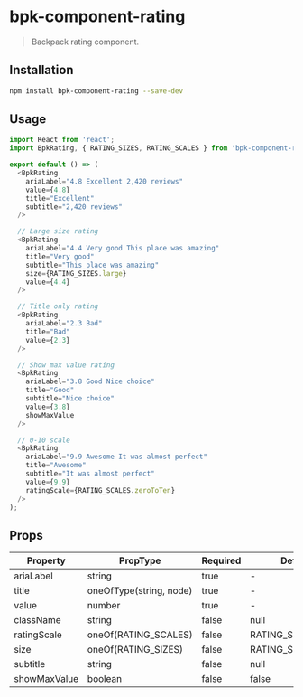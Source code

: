# bpk-component-rating

> Backpack rating component.

## Installation

```sh
npm install bpk-component-rating --save-dev
```

## Usage

```js
import React from 'react';
import BpkRating, { RATING_SIZES, RATING_SCALES } from 'bpk-component-rating';

export default () => (
  <BpkRating
    ariaLabel="4.8 Excellent 2,420 reviews"
    value={4.8}
    title="Excellent"
    subtitle="2,420 reviews"
  />

  // Large size rating
  <BpkRating
    ariaLabel="4.4 Very good This place was amazing"
    title="Very good"
    subtitle="This place was amazing"
    size={RATING_SIZES.large}
    value={4.4}
  />

  // Title only rating
  <BpkRating
    ariaLabel="2.3 Bad"
    title="Bad"
    value={2.3}
  />

  // Show max value rating
  <BpkRating
    ariaLabel="3.8 Good Nice choice"
    title="Good"
    subtitle="Nice choice"
    value={3.8}
    showMaxValue
  />

  // 0-10 scale
  <BpkRating
    ariaLabel="9.9 Awesome It was almost perfect"
    title="Awesome"
    subtitle="It was almost perfect"
    value={9.9}
    ratingScale={RATING_SCALES.zeroToTen}
  />
);
```

## Props

| Property  | PropType                        | Required | Default Value             |
| --------------- | ------------------------- | -------- | ------------------------  |
| ariaLabel       | string                    | true     | -                         |
| title           | oneOfType(string, node)   | true     | -                         |
| value           | number                    | true     | -                         |
| className       | string                    | false    | null                      |
| ratingScale     | oneOf(RATING_SCALES)      | false    | RATING_SCALES.zeroToFive  |
| size            | oneOf(RATING_SIZES)       | false    | RATING_SIZES.base         |
| subtitle        | string                    | false    | null                      |
| showMaxValue    | boolean                   | false    | false                     |
